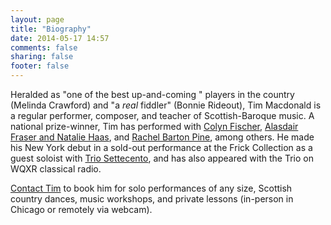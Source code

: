```yaml
---
layout: page
title: "Biography"
date: 2014-05-17 14:57
comments: false
sharing: false
footer: false
---
```

Heralded as "one of the best up-and-coming " players in the country (Melinda Crawford) and "a *real* fiddler" (Bonnie Rideout), Tim Macdonald is a regular performer,
composer, and teacher of Scottish-Baroque music. A national prize-winner, Tim has performed with [Colyn Fischer](http://www.scotsduo.com/),
[Alasdair Fraser and Natalie Haas](http://www.alasdairfraser.com/), and [Rachel Barton Pine](http://classical.rachelbartonpine.com/), among others.
He made his New York debut in a sold-out performance at the Frick Collection as a guest soloist with [Trio Settecento](http://www.triosettecento.com/), and has also
appeared with the Trio on WQXR classical radio.

[Contact Tim](/contact.html) to book him for solo performances of any size, Scottish country dances, music workshops, and private lessons (in-person in Chicago or remotely via webcam).
